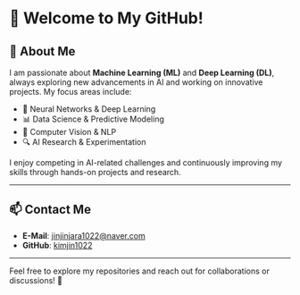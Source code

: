 # 👋 Welcome to My GitHub!

## 🚀 About Me
I am passionate about **Machine Learning (ML)** and **Deep Learning (DL)**, always exploring new advancements in AI and working on innovative projects. My focus areas include:
- 🧠 Neural Networks & Deep Learning
- 📊 Data Science & Predictive Modeling
- 🤖 Computer Vision & NLP
- 🔍 AI Research & Experimentation

I enjoy competing in AI-related challenges and continuously improving my skills through hands-on projects and research.


---

## 📫 Contact Me
- **E-Mail**: [jinjinjara1022@naver.com](mailto:jinjinjara1022@naver.com)  
- **GitHub**: [kimjin1022](https://github.com/kimjin1022)  

---

Feel free to explore my repositories and reach out for collaborations or discussions! 🚀
